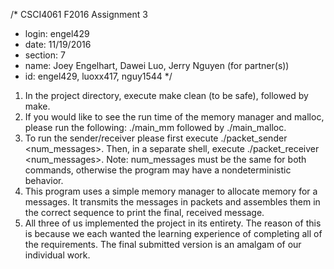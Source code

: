 /* CSCI4061 F2016 Assignment 3
* login: engel429
* date: 11/19/2016
* section: 7
* name: Joey Engelhart, Dawei Luo, Jerry Nguyen (for partner(s))
* id: engel429, luoxx417, nguy1544 */

1. In the project directory, execute make clean (to be safe), followed by make.
2. If you would like to see the run time of the memory manager and malloc, please run the following: ./main_mm followed by ./main_malloc.
3. To run the sender/receiver please first execute ./packet_sender <num_messages>. Then, in a separate shell, execute ./packet_receiver <num_messages>.
   Note: num_messages must be the same for both commands, otherwise the program may have a nondeterministic behavior.
4. This program uses a simple memory manager to allocate memory for a messages. It transmits the messages in packets and assembles them in the correct sequence to print the final, received message.
5. All three of us implemented the project in its entirety. The reason of this is because we each wanted the learning experience of completing all of the requirements. The final submitted version is an amalgam of our individual work. 
